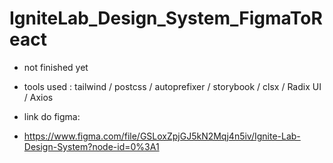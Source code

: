 # IgniteLab_Design_System_FigmaToReact


- not finished yet
- tools used :  tailwind  / postcss / autoprefixer / storybook / clsx / Radix UI / Axios


- link do figma:
- https://www.figma.com/file/GSLoxZpjGJ5kN2Mqj4n5iv/Ignite-Lab-Design-System?node-id=0%3A1
